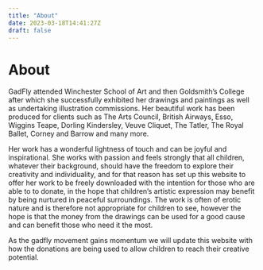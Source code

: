 ```yaml
---
title: "About"
date: 2023-03-18T14:41:27Z
draft: false
---
```


# About

GadFly attended Winchester School of Art and then Goldsmith’s College after which she successfully exhibited her drawings and paintings as well as undertaking illustration commissions. Her beautiful work has been produced for clients such as The Arts Council, British Airways, Esso, Wiggins Teape, Dorling Kindersley, Veuve Cliquet, The Tatler, The Royal Ballet, Corney and Barrow and many more.

Her work has a wonderful lightness of touch and can be joyful and inspirational. She works with passion and feels strongly that all children, whatever their background, should have the freedom to explore their creativity and individuality, and for that reason has set up this website to offer her work to be freely downloaded with the intention for those who are able to to donate, in the hope that children’s artistic expression may benefit by being nurtured in peaceful surroundings. The work is often of erotic nature and is therefore not appropriate for children to see, however the hope is that the money from the drawings can be used for a good cause and can benefit those who need it the most.

As the gadfly movement gains momentum we will update this website with how the donations are being used to allow children to reach their creative potential. 
